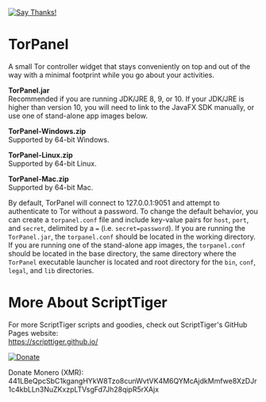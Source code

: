 [![Say Thanks!](https://img.shields.io/badge/Say%20Thanks-!-1EAEDB.svg)](https://docs.google.com/forms/d/e/1FAIpQLSfBEe5B_zo69OBk19l3hzvBmz3cOV6ol1ufjh0ER1q3-xd2Rg/viewform)

# TorPanel
A small Tor controller widget that stays conveniently on top and out of the way with a minimal footprint while you go about your activities.

**TorPanel.jar**  
Recommended if you are running JDK/JRE 8, 9, or 10. If your JDK/JRE is higher than version 10, you will need to link to the JavaFX SDK manually, or use one of stand-alone app images below.

**TorPanel-Windows.zip**  
Supported by 64-bit Windows.

**TorPanel-Linux.zip**  
Supported by 64-bit Linux.

**TorPanel-Mac.zip**  
Supported by 64-bit Mac.

By default, TorPanel will connect to 127.0.0.1:9051 and attempt to authenticate to Tor without a password. To change the default behavior, you can create a `torpanel.conf` file and include key-value pairs for `host`, `port`, and `secret`, delimited by a `=` (i.e. `secret=password`). If you are running the `TorPanel.jar`, the `torpanel.conf` should be located in the working directory. If you are running one of the stand-alone app images, the `torpanel.conf` should be located in the base directory, the same directory where the `TorPanel` executable launcher is located and root directory for the `bin`, `conf`, `legal`, and `lib` directories.

# More About ScriptTiger

For more ScriptTiger scripts and goodies, check out ScriptTiger's GitHub Pages website:  
https://scripttiger.github.io/

[![Donate](https://www.paypalobjects.com/en_US/i/btn/btn_donateCC_LG.gif)](https://www.paypal.com/cgi-bin/webscr?cmd=_s-xclick&hosted_button_id=MZ4FH4G5XHGZ4)

Donate Monero (XMR): 441LBeQpcSbC1kgangHYkW8Tzo8cunWvtVK4M6QYMcAjdkMmfwe8XzDJr1c4kbLLn3NuZKxzpLTVsgFd7Jh28qipR5rXAjx
